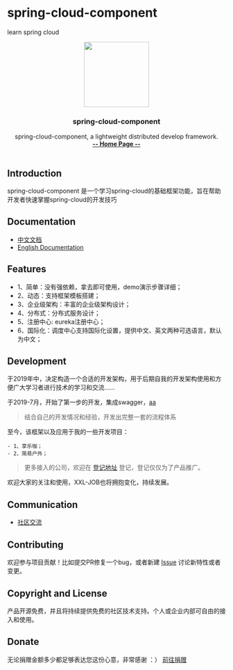 # spring-cloud-component
learn spring cloud 
<p align="center">
    <img src="" width="150">
    <h3 align="center">spring-cloud-component</h3>
    <p align="center">
        spring-cloud-component, a lightweight distributed develop framework.
        <br>
        <a href="http://www.yumeiguang.com"><strong>-- Home Page --</strong></a>
        <br>
        <br>
    </p>    
</p>


## Introduction

spring-cloud-component 是一个学习spring-cloud的基础框架功能，旨在帮助开发者快速掌握spring-cloud的开发技巧


## Documentation
- [中文文档](http://www.yumeiguang.com)
- [English Documentation](http://www.yumeiguang.com/en/)


## Features
- 1、简单：没有强依赖，拿去即可使用，demo演示步骤详细；
- 2、动态：支持框架模板搭建；
- 3、企业级架构：丰富的企业级架构设计；
- 4、分布式：分布式服务设计；
- 5、注册中心: eureka注册中心；
- 6、国际化：调度中心支持国际化设置，提供中文、英文两种可选语言，默认为中文；


## Development
于2019年中，决定构造一个合适的开发架构，用于后期自我的开发架构使用和方便广大学习者进行技术的学习和交流……

于2019-7月，开始了第一步的开发，集成swagger，[aa](http://www.yumeiguang.com) 

> 结合自己的开发情况和经验，开发出完整一套的流程体系

至今，该框架以及应用于我的一些开发项目：
    
	- 1、享乐咖；
	- 2、简易户外；
	

> 更多接入的公司，欢迎在 [登记地址](https://github.com/yumeiguang/spring-cloud-component/issues/1 ) 登记，登记仅仅为了产品推广。

欢迎大家的关注和使用，XXL-JOB也将拥抱变化，持续发展。


## Communication

- [社区交流](http://www.yumeiguang.com/page/community.html)


## Contributing

欢迎参与项目贡献！比如提交PR修复一个bug，或者新建 [Issue](https://yumeiguang.com/issues/) 讨论新特性或者变更。


## Copyright and License

产品开源免费，并且将持续提供免费的社区技术支持。个人或企业内部可自由的接入和使用。


## Donate

无论捐赠金额多少都足够表达您这份心意，非常感谢 ：）      [前往捐赠](http://www.yumeiguang.com/page/donate.html )
